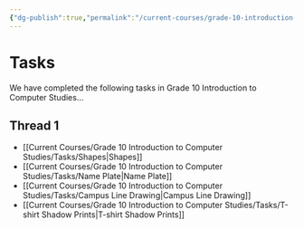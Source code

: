 ```yaml
---
{"dg-publish":true,"permalink":"/current-courses/grade-10-introduction-to-computer-studies/tasks/introduction/","dgHomeLink":false}
---
```


# Tasks
We have completed the following tasks in Grade 10 Introduction to Computer Studies...
## Thread 1
- [[Current Courses/Grade 10 Introduction to Computer Studies/Tasks/Shapes\|Shapes]]
- [[Current Courses/Grade 10 Introduction to Computer Studies/Tasks/Name Plate\|Name Plate]]
- [[Current Courses/Grade 10 Introduction to Computer Studies/Tasks/Campus Line Drawing\|Campus Line Drawing]]
- [[Current Courses/Grade 10 Introduction to Computer Studies/Tasks/T-shirt Shadow Prints\|T-shirt Shadow Prints]]